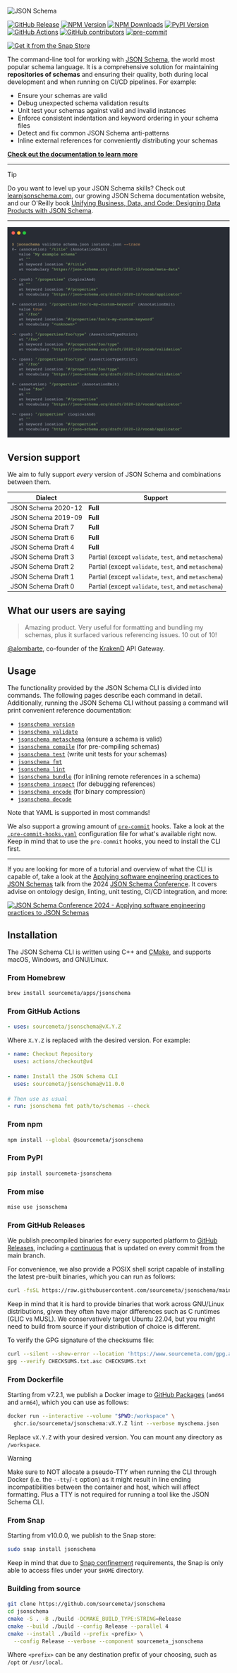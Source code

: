 ![JSON Schema](./assets/banner.png)

[![GitHub Release](https://img.shields.io/github/v/release/sourcemeta/jsonschema)](https://github.com/sourcemeta/jsonschema/releases)
[![NPM Version](https://img.shields.io/npm/v/@sourcemeta/jsonschema)](https://www.npmjs.com/package/@sourcemeta/jsonschema)
[![NPM Downloads](https://img.shields.io/npm/dm/%40sourcemeta%2Fjsonschema)](https://www.npmjs.com/package/@sourcemeta/jsonschema)
[![PyPI Version](https://img.shields.io/pypi/v/sourcemeta-jsonschema.svg)](https://pypi.org/project/sourcemeta-jsonschema)
[![GitHub Actions](https://github.com/sourcemeta/jsonschema/actions/workflows/test.yml/badge.svg)](https://github.com/sourcemeta/jsonschema/actions)
[![GitHub contributors](https://img.shields.io/github/contributors/sourcemeta/jsonschema.svg)](https://github.com/sourcemeta/jsonschema/graphs/contributors/)
[![pre-commit](https://img.shields.io/badge/pre--commit-enabled-brightgreen?logo=pre-commit&logoColor=white)](https://github.com/sourcemeta/jsonschema/blob/main/.pre-commit-hooks.yaml)

[![Get it from the Snap Store](https://snapcraft.io/en/light/install.svg)](https://snapcraft.io/jsonschema)

The command-line tool for working with [JSON Schema](https://json-schema.org),
the world most popular schema language. It is a comprehensive solution for
maintaining **repositories of schemas** and ensuring their quality, both during
local development and when running on CI/CD pipelines. For example:

- Ensure your schemas are valid
- Debug unexpected schema validation results
- Unit test your schemas against valid and invalid instances
- Enforce consistent indentation and keyword ordering in your schema files
- Detect and fix common JSON Schema anti-patterns
- Inline external references for conveniently distributing your schemas

[**Check out the documentation to learn more**](#usage)

***

> [!TIP]
> Do you want to level up your JSON Schema skills? Check out
> [learnjsonschema.com](https://www.learnjsonschema.com), our growing JSON
> Schema documentation website, and our O'Reilly book [Unifying Business, Data,
> and Code: Designing Data Products with JSON
> Schema](https://www.oreilly.com/library/view/unifying-business-data/9781098144999/).

***

![JSON Schema CLI Example](./assets/example.png)

Version support
---------------

We aim to fully support _every_ version of JSON Schema and combinations between them.

| Dialect             | Support                                               |
|---------------------|-------------------------------------------------------|
| JSON Schema 2020-12 | **Full**                                              |
| JSON Schema 2019-09 | **Full**                                              |
| JSON Schema Draft 7 | **Full**                                              |
| JSON Schema Draft 6 | **Full**                                              |
| JSON Schema Draft 4 | **Full**                                              |
| JSON Schema Draft 3 | Partial (except `validate`, `test`, and `metaschema`) |
| JSON Schema Draft 2 | Partial (except `validate`, `test`, and `metaschema`) |
| JSON Schema Draft 1 | Partial (except `validate`, `test`, and `metaschema`) |
| JSON Schema Draft 0 | Partial (except `validate`, `test`, and `metaschema`) |

What our users are saying
-------------------------

> Amazing product. Very useful for formatting and bundling my schemas, plus it
> surfaced various referencing issues. 10 out of 10!

[@alombarte](https://github.com/alombarte), co-founder of the
[KrakenD](https://www.krakend.io) API Gateway.

Usage
-----

The functionality provided by the JSON Schema CLI is divided into commands. The
following pages describe each command in detail. Additionally, running the JSON
Schema CLI without passing a command will print convenient reference
documentation:

- [`jsonschema version`](./docs/version.markdown)
- [`jsonschema validate`](./docs/validate.markdown)
- [`jsonschema metaschema`](./docs/metaschema.markdown) (ensure a schema is valid)
- [`jsonschema compile`](./docs/compile.markdown) (for pre-compiling schemas)
- [`jsonschema test`](./docs/test.markdown) (write unit tests for your schemas)
- [`jsonschema fmt`](./docs/format.markdown)
- [`jsonschema lint`](./docs/lint.markdown)
- [`jsonschema bundle`](./docs/bundle.markdown) (for inlining remote references in a schema)
- [`jsonschema inspect`](./docs/inspect.markdown) (for debugging references)
- [`jsonschema encode`](./docs/encode.markdown) (for binary compression)
- [`jsonschema decode`](./docs/decode.markdown)

Note that YAML is supported in most commands!

We also support a growing amount of [`pre-commit`](https://pre-commit.com)
hooks. Take a look at the
[`.pre-commit-hooks.yaml`](https://github.com/sourcemeta/jsonschema/blob/main/.pre-commit-hooks.yaml)
configuration file for what's available right now. Keep in mind that to use the
`pre-commit` hooks, you need to install the CLI first.

***

If you are looking for more of a tutorial and overview of what the CLI is
capable of, take a look at the [Applying software engineering practices to JSON
Schemas](https://www.youtube.com/watch?v=wJ7bK22n3IU) talk from the 2024 [JSON
Schema Conference](https://conference.json-schema.org). It covers advise on
ontology design, linting, unit testing, CI/CD integration, and more:

[![JSON Schema Conference 2024 - Applying software engineering practices to JSON Schemas](https://img.youtube.com/vi/wJ7bK22n3IU/0.jpg)](https://www.youtube.com/watch?v=wJ7bK22n3IU)

Installation
------------

The JSON Schema CLI is written using C++ and [CMake](https://cmake.org/), and
supports macOS, Windows, and GNU/Linux.

### From Homebrew

```sh
brew install sourcemeta/apps/jsonschema
```

### From GitHub Actions

```yaml
- uses: sourcemeta/jsonschema@vX.Y.Z
```

Where `X.Y.Z` is replaced with the desired version. For example:

```yaml
- name: Checkout Repository
  uses: actions/checkout@v4

- name: Install the JSON Schema CLI
  uses: sourcemeta/jsonschema@v11.0.0

# Then use as usual
- run: jsonschema fmt path/to/schemas --check
```

### From npm

```sh
npm install --global @sourcemeta/jsonschema
```

### From PyPI

```sh
pip install sourcemeta-jsonschema
```

### From mise

```sh
mise use jsonschema
```

### From GitHub Releases

We publish precompiled binaries for every supported platform to [GitHub
Releases](https://github.com/sourcemeta/jsonschema/releases), including a
[continuous](https://github.com/sourcemeta/jsonschema/releases/tag/continuous)
that is updated on every commit from the main branch.

For convenience, we also provide a POSIX shell script capable of installing the
latest pre-built binaries, which you can run as follows:

```sh
curl -fsSL https://raw.githubusercontent.com/sourcemeta/jsonschema/main/install -H 'Cache-Control: no-cache, no-store, must-revalidate' | /bin/sh
```

Keep in mind that it is hard to provide binaries that work across GNU/Linux
distributions, given they often have major differences such as C runtimes (GLIC
vs MUSL). We conservatively target Ubuntu 22.04, but you might need to build
from source if your distribution of choice is different.

To verify the GPG signature of the checksums file:

```sh
curl --silent --show-error --location 'https://www.sourcemeta.com/gpg.asc' | gpg --import
gpg --verify CHECKSUMS.txt.asc CHECKSUMS.txt
```

### From Dockerfile

Starting from v7.2.1, we publish a Docker image to [GitHub
Packages](https://github.com/sourcemeta/jsonschema/pkgs/container/jsonschema)
(`amd64` and `arm64`), which you can use as follows:

```sh
docker run --interactive --volume "$PWD:/workspace" \
  ghcr.io/sourcemeta/jsonschema:vX.Y.Z lint --verbose myschema.json
```

Replace `vX.Y.Z` with your desired version. You can mount any directory as `/workspace`.

> [!WARNING]
> Make sure to NOT allocate a pseudo-TTY when running the CLI through Docker
> (i.e. the `--tty`/`-t` option) as it might result in line ending
> incompatibilities between the container and host, which will affect
> formatting. Plus a TTY is not required for running a tool like the JSON
> Schema CLI.

### From Snap

Starting from v10.0.0, we publish to the Snap store:

```sh
sudo snap install jsonschema
```

Keep in mind that due to [Snap
confinement](https://snapcraft.io/docs/snap-confinement) requirements, the Snap
is only able to access files under your `$HOME` directory.

### Building from source

```sh
git clone https://github.com/sourcemeta/jsonschema
cd jsonschema
cmake -S . -B ./build -DCMAKE_BUILD_TYPE:STRING=Release
cmake --build ./build --config Release --parallel 4
cmake --install ./build --prefix <prefix> \
  --config Release --verbose --component sourcemeta_jsonschema
```

Where `<prefix>` can be any destination prefix of your choosing, such as `/opt`
or `/usr/local`.
